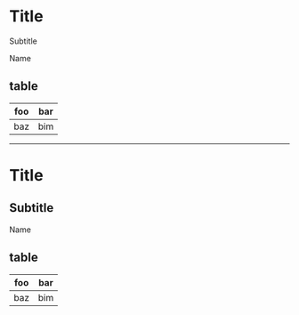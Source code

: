 # Title
Subtitle

Name

## table

| foo | bar |
| --- | --- |
| baz | bim |

---
<h1>Title</h1>
<h2>Subtitle</h2>
<author>
<p>Name</p>
</author>
<section>
<h2 id="TOC_1.">table</h2>
<table>
<thead>
<tr>
<th>foo</th>
<th>bar</th>
</tr>
</thead>
<tbody>
<tr>
<td>baz</td>
<td>bim</td>
</tr>
</tbody>
</table>
</section>
